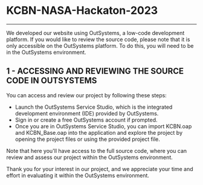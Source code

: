 #                                      KCBN-NASA-Hackaton-2023

<hr>

We developed our website using OutSystems, a low-code development platform. If you would like to review the source code, please note that it is only accessible on the OutSystems platform. To do this, you will need to be in the OutSystems environment.

<h2>1 - ACCESSING AND REVIEWING THE SOURCE CODE IN OUTSYSTEMS</h2>

You can access and review our project by following these steps:
- Launch the OutSystems Service Studio, which is the integrated development environment (IDE) provided by OutSystems.
- Sign in or create a free OutSystems account if prompted.
- Once you are in OutSystems Service Studio, you can import KCBN.oap and KCBN_Base.oap into the application and explore the project by opening the project files or using the provided project file.

Note that here you'll have access to the full source code, where you can review and assess our project within the OutSystems environment.


Thank you for your interest in our project, and we appreciate your time and effort in evaluating it within the OutSystems environment.
